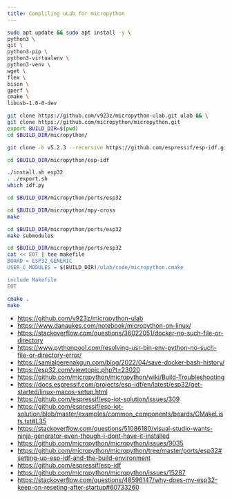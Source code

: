 ```yaml
---
title: Compliling uLab for micropython
---
```


```bash
sudo apt update && sudo apt install -y \
python3 \
git \
python3-pip \
python3-virtualenv \
python3-venv \
wget \
flex \
bison \
gperf \
cmake \
libusb-1.0-0-dev

git clone https://github.com/v923z/micropython-ulab.git ulab && \
git clone https://github.com/micropython/micropython.git
export BUILD_DIR=$(pwd)
cd $BUILD_DIR/micropython/

git clone -b v5.2.3 --recursive https://github.com/espressif/esp-idf.git

cd $BUILD_DIR/micropython/esp-idf

./install.sh esp32
. ./export.sh
which idf.py

cd $BUILD_DIR/micropython/ports/esp32

cd $BUILD_DIR/micropython/mpy-cross
make

cd $BUILD_DIR/micropython/ports/esp32
make submodules

cd $BUILD_DIR/micropython/ports/esp32
cat << EOT | tee makefile
BOARD = ESP32_GENERIC
USER_C_MODULES = $(BUILD_DIR)/ulab/code/micropython.cmake

include Makefile
EOT

cmake .
make
```

* <https://github.com/v923z/micropython-ulab>
* <https://www.danaukes.com/notebook/micropython-on-linux/>
* <https://stackoverflow.com/questions/36022051/docker-no-such-file-or-directory>
* <https://www.pythonpool.com/resolving-usr-bin-env-python-no-such-file-or-directory-error/>
* <https://samialperenakgun.com/blog/2022/04/save-docker-bash-history/>
* <https://esp32.com/viewtopic.php?t=23020>
* <https://github.com/micropython/micropython/wiki/Build-Troubleshooting>
* <https://docs.espressif.com/projects/esp-idf/en/latest/esp32/get-started/linux-macos-setup.html>
* <https://github.com/espressif/esp-iot-solution/issues/309>
* <https://github.com/espressif/esp-iot-solution/blob/master/examples/common_components/boards/CMakeLists.txt#L35>
* <https://stackoverflow.com/questions/51086180/visual-studio-wants-ninja-generator-even-though-i-dont-have-it-installed>
* <https://github.com/micropython/micropython/issues/9035>
* <https://github.com/micropython/micropython/tree/master/ports/esp32#setting-up-esp-idf-and-the-build-environment>
* <https://github.com/espressif/esp-idf>
* <https://github.com/micropython/micropython/issues/15287>
* <https://stackoverflow.com/questions/48596147/why-does-my-esp32-keep-on-reseting-after-startup#60733260>
